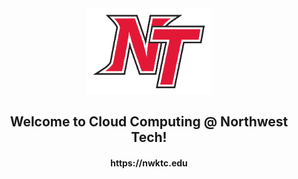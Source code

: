 <div align=center>
  <img src="Logo.png" alt="Logo" width=200>
  <h2>Welcome to Cloud Computing @ Northwest Tech!</h2>
  <h4>https://nwktc.edu</h4>
</div>
